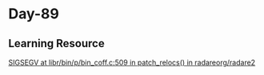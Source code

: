 # Day-89

## Learning Resource

[SIGSEGV at libr/bin/p/bin_coff.c:509 in patch_relocs() in radareorg/radare2](https://huntr.dev/bounties/9dddcf5b-7dd4-46cc-abf9-172dce20bab2/)
